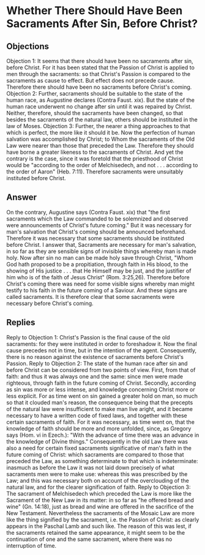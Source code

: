 # Whether There Should Have Been Sacraments After Sin, Before Christ?
## Objections
Objection 1: It seems that there should have been no sacraments after sin, before Christ. For it has been stated that the Passion of Christ is applied to men through the sacraments: so that Christ's Passion is compared to the sacraments as cause to effect. But effect does not precede cause. Therefore there should have been no sacraments before Christ's coming.
Objection 2: Further, sacraments should be suitable to the state of the human race, as Augustine declares (Contra Faust. xix). But the state of the human race underwent no change after sin until it was repaired by Christ. Neither, therefore, should the sacraments have been changed, so that besides the sacraments of the natural law, others should be instituted in the law of Moses.
Objection 3: Further, the nearer a thing approaches to that which is perfect, the more like it should it be. Now the perfection of human salvation was accomplished by Christ; to Whom the sacraments of the Old Law were nearer than those that preceded the Law. Therefore they should have borne a greater likeness to the sacraments of Christ. And yet the contrary is the case, since it was foretold that the priesthood of Christ would be "according to the order of Melchisedech, and not . . . according to the order of Aaron" (Heb. 7:11). Therefore sacraments were unsuitably instituted before Christ.
## Answer
On the contrary, Augustine says (Contra Faust. xix) that "the first sacraments which the Law commanded to be solemnized and observed were announcements of Christ's future coming." But it was necessary for man's salvation that Christ's coming should be announced beforehand. Therefore it was necessary that some sacraments should be instituted before Christ.
I answer that, Sacraments are necessary for man's salvation, in so far as they are sensible signs of invisible things whereby man is made holy. Now after sin no man can be made holy save through Christ, "Whom God hath proposed to be a propitiation, through faith in His blood, to the showing of His justice . . . that He Himself may be just, and the justifier of him who is of the faith of Jesus Christ" (Rom. 3:25,26). Therefore before Christ's coming there was need for some visible signs whereby man might testify to his faith in the future coming of a Saviour. And these signs are called sacraments. It is therefore clear that some sacraments were necessary before Christ's coming.
## Replies
Reply to Objection 1: Christ's Passion is the final cause of the old sacraments: for they were instituted in order to foreshadow it. Now the final cause precedes not in time, but in the intention of the agent. Consequently, there is no reason against the existence of sacraments before Christ's Passion.
Reply to Objection 2: The state of the human race after sin and before Christ can be considered from two points of view. First, from that of faith: and thus it was always one and the same: since men were made righteous, through faith in the future coming of Christ. Secondly, according as sin was more or less intense, and knowledge concerning Christ more or less explicit. For as time went on sin gained a greater hold on man, so much so that it clouded man's reason, the consequence being that the precepts of the natural law were insufficient to make man live aright, and it became necessary to have a written code of fixed laws, and together with these certain sacraments of faith. For it was necessary, as time went on, that the knowledge of faith should be more and more unfolded, since, as Gregory says (Hom. vi in Ezech.): "With the advance of time there was an advance in the knowledge of Divine things." Consequently in the old Law there was also a need for certain fixed sacraments significative of man's faith in the future coming of Christ: which sacraments are compared to those that preceded the Law, as something determinate to that which is indeterminate: inasmuch as before the Law it was not laid down precisely of what sacraments men were to make use: whereas this was prescribed by the Law; and this was necessary both on account of the overclouding of the natural law, and for the clearer signification of faith.
Reply to Objection 3: The sacrament of Melchisedech which preceded the Law is more like the Sacrament of the New Law in its matter: in so far as "he offered bread and wine" (Gn. 14:18), just as bread and wine are offered in the sacrifice of the New Testament. Nevertheless the sacraments of the Mosaic Law are more like the thing signified by the sacrament, i.e. the Passion of Christ: as clearly appears in the Paschal Lamb and such like. The reason of this was lest, if the sacraments retained the same appearance, it might seem to be the continuation of one and the same sacrament, where there was no interruption of time.